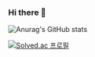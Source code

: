 ### Hi there 👋
![Anurag's GitHub stats](https://github-readme-stats.vercel.app/api?username=limhaekyu&show_icons=true&theme=merko)

[![Solved.ac
프로필](http://mazassumnida.wtf/api/v2/generate_badge?boj={handle})](https://solved.ac/{handle})
<!--
**limhaekyu/limhaekyu** is a ✨ _special_ ✨ repository because its `README.md` (this file) appears on your GitHub profile.

Here are some ideas to get you started:

- 🔭 I’m currently working on ...
- 🌱 I’m currently learning ...
- 👯 I’m looking to collaborate on ...
- 🤔 I’m looking for help with ...
- 💬 Ask me about ...
- 📫 How to reach me: ...
- 😄 Pronouns: ...
- ⚡ Fun fact: ...
-->
